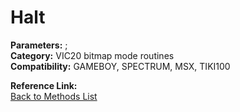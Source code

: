# Halt

**Parameters:** ;  
**Category:** VIC20 bitmap mode routines  
**Compatibility:** GAMEBOY, SPECTRUM, MSX,  TIKI100  

**Reference Link:**  
[Back to Methods List](../../SUMMARY.md)
